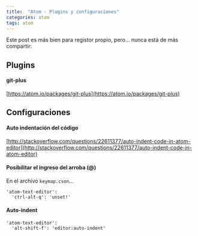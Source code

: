 ```yaml
---
title:  "Atom - Plugins y configuraciones"
categories: atom
tags: atom
---
```


Este post es más bien para registor propio, pero... nunca está de más compartir:

## Plugins

#### git-plus
[https://atom.io/packages/git-plus](https://atom.io/packages/git-plus)

## Configuraciones

#### Auto indentación del código
[http://stackoverflow.com/questions/22611377/auto-indent-code-in-atom-editor](http://stackoverflow.com/questions/22611377/auto-indent-code-in-atom-editor)

#### Posibilitar el ingreso del arroba (@)
En el archivo `keymap.cson`...

```
'atom-text-editor':
  'ctrl-alt-q': 'unset!'
```

#### Auto-indent
```
'atom-text-editor':
  'alt-shift-f': 'editor:auto-indent'
```
